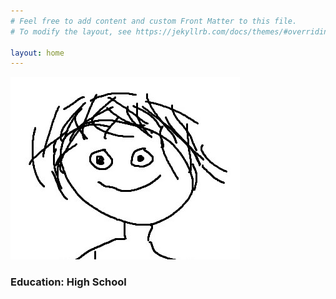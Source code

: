 ```yaml
---
# Feel free to add content and custom Front Matter to this file.
# To modify the layout, see https://jekyllrb.com/docs/themes/#overriding-theme-defaults

layout: home
---
```


!["Portrait Photograph (circa 2022)"](/images/me.jpg)

### Education: High School